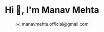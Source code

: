 <h1 align="center">Hi 👋, I'm Manav Mehta</h1>

<div align="center">
<p align="center">✉️ manavmehta.official@gmail.com</p>
</div>

<br>

